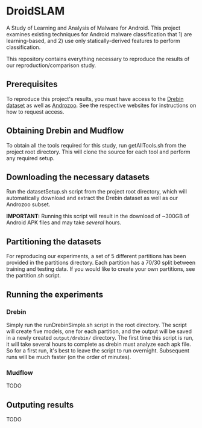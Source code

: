 # DroidSLAM
A Study of Learning and Analysis of Malware for Android.  This project examines existing techniques for Android malware classification that 1) are learning-based, and 2) use only statically-derived features to perform classification.

This repository contains everything necessary to reproduce the results of our reproduction/comparison study.

## Prerequisites
To reproduce this project's results, you must have access to the [Drebin dataset](https://www.sec.cs.tu-bs.de/~danarp/drebin/) as well as [Androzoo](https://androzoo.uni.lu/).  See the respective websites for instructions on how to request access.

## Obtaining Drebin and Mudflow
To obtain all the tools required for this study, run getAllTools.sh from the project root directory.  This will clone the source for each tool and perform any required setup. 

## Downloading the necessary datasets
Run the datasetSetup.sh script from the project root directory, which will automatically download and extract the Drebin dataset as well as our Androzoo subset.

**IMPORTANT:** Running this script will result in the download of ~300GB of Android APK files and may take *several* hours.

## Partitioning the datasets
For reproducing our experiments, a set of 5 different partitions has been provided in the partitions directory.  Each partition has a 70/30 split between training and testing data.  If you would like to create your own partitions, see the partition.sh script.

## Running the experiments
### Drebin
Simply run the runDrebinSimple.sh script in the root directory.  The script will create five models, one for each partition, and the output will be saved in a newly created `output/drebin/` directory.  The first time this script is run, it will take several hours to complete as drebin must analyze each apk file.  So for a first run, it's best to leave the script to run overnight.  Subsequent runs will be much faster (on the order of minutes).

### Mudflow
TODO

## Outputing results
TODO
